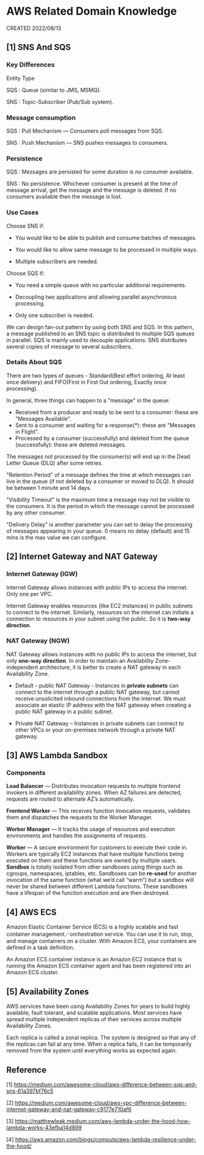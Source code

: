 # AWS Related Domain Knowledge

CREATED 2022/08/13

## [1] SNS And SQS

### Key Differences

Entity Type

SQS : Queue (similar to JMS, MSMQ).

SNS : Topic-Subscriber (Pub/Sub system).

### Message consumption

SQS : Pull Mechanism — Consumers poll messages from SQS.

SNS : Push Mechanism — SNS pushes messages to consumers.

### Persistence

SQS : Messages are persisted for some duration is no consumer available.

SNS : No persistence. Whichever consumer is present at the time of message arrival, get the message and the message is deleted. If no consumers available then the message is lost.

### Use Cases

Choose SNS if:

* You would like to be able to publish and consume batches of messages.

* You would like to allow same message to be processed in multiple ways.

* Multiple subscribers are needed.

Choose SQS if:

* You need a simple queue with no particular additional requirements.

* Decoupling two applications and allowing parallel asynchronous processing.

* Only one subscriber is needed.

We can design fan-out pattern by using both SNS and SQS. In this pattern, a message published to an SNS topic is distributed to multiple SQS queues in parallel. SQS is mainly used to decouple applications. SNS distributes several copies of message to several subscribers.

### Details About SQS

There are two types of queues - Standard(Best effort ordering, At least once delivery) and FIFO(First in First Out ordering, Exactly once processing).

In general, three things can happen to a "message" in the queue:

* Received from a producer and ready to be sent to a consumer: these are "Messages Available".
* Sent to a consumer and waiting for a response(*): these are "Messages in Flight".
* Processed by a consumer (successfully) and deleted from the queue (successfully): these are deleted messages.

The messages not processed by the consumer(s) will end up in the Dead Letter Queue (DLQ) after some retries.

"Retention Period" of a message defines the time at which messages can live in the queue (if not deleted by a consumer or moved to DLQ). It should be between 1 minute and 14 days.

"Visibility Timeout" is the maximum time a message may not be visible to the consumers. It is the period in which the message cannot be processed by any other consumer.

"Delivery Delay" is another parameter you can set to delay the processing of messages appearing in your queue. 0 means no delay (default) and 15 mins is the max value we can configure.

## [2] Internet Gateway and NAT Gateway

### Internet Gateway (IGW)

Internet Gateway allows instances with public IPs to access the internet. Only one per VPC.

Internet Gateway enables resources (like EC2 instances) in public subnets to connect to the internet. Similarly, resources on the internet can initiate a connection to resources in your subnet using the public. So it is **two-way direction**.

### NAT Gateway (NGW)

NAT Gateway allows instances with no public IPs to access the internet, but only **one-way direction**. In order to maintain an Availability Zone-independent architecture, it is better to create a NAT gateway in each Availability Zone.

* Default - public NAT Gateway - Instances in **private subnets** can connect to the internet through a public NAT gateway, but cannot receive unsolicited inbound connections from the internet. We must associate an elastic IP address with the NAT gateway when creating a public NAT gateway in a public subnet.

* Private NAT Gateway – Instances in private subnets can connect to other VPCs or your on-premises network through a private NAT gateway.

## [3] AWS Lambda Sandbox

### Components

**Load Balancer** — Distributes invocation requests to multiple frontend invokers in different availability zones. When AZ failures are detected, requests are routed to alternate AZ’s automatically.

**Frontend Worker** — This receives function invocation requests, validates them and dispatches the requests to the Worker Manager.

**Worker Manager** — It tracks the usage of resources and execution environments and handles the assignments of requests.

**Worker** — A secure environment for customers to execute their code in. Workers are typically EC2 instances that have multiple functions being executed on them and these functions are owned by multiple users. **Sandbox** is totally isolated from other sandboxes using things such as cgroups, namespaces, iptables, etc. Sandboxes can be **re-used** for another invocation of the same function (what we’d call “warm”) but a sandbox will never be shared between different Lambda functions. These sandboxes have a lifespan of the function execution and are then destroyed.

## [4] AWS ECS

Amazon Elastic Container Service (ECS) is a highly scalable and fast container management／orchestration service. You can use it to run, stop, and manage containers on a cluster. With Amazon ECS, your containers are defined in a task definition.

An Amazon ECS container instance is an Amazon EC2 instance that is running the Amazon ECS container agent and has been registered into an Amazon ECS cluster.

## [5] Availability Zones

AWS services have been using Availability Zones for years to build highly available, fault tolerant, and scalable applications. Most services have spread multiple independent replicas of their services across multiple Availability Zones.

Each replica is called a zonal replica. The system is designed so that any of the replicas can fail at any time. When a replica fails, it can be temporarily removed from the system until everything works as expected again.

## Reference

[1] <https://medium.com/awesome-cloud/aws-difference-between-sqs-and-sns-61a397bf76c5>

[2] <https://medium.com/awesome-cloud/aws-vpc-difference-between-internet-gateway-and-nat-gateway-c9177e710af6>

[3] <https://matthewleak.medium.com/aws-lambda-under-the-hood-how-lambda-works-43efba14d899>

[4] <https://aws.amazon.com/blogs/compute/aws-lambda-resilience-under-the-hood/>
